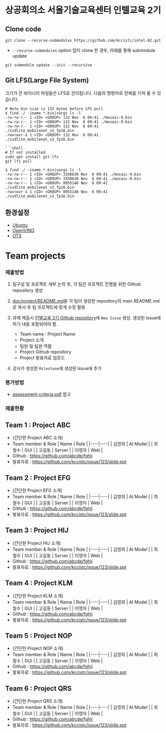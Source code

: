 # 상공회의소 서울기술교육센터 인텔교육 2기

## Clone code 

```shell
git clone --recurse-submodules https://github.com/kccistc/intel-02.git
```

* `--recurse-submodules` option 없이 clone 한 경우, 아래를 통해 submodule update

```shell
git submodule update --init --recursive
```

## Git LFS(Large File System)
크기가 큰 바이너리 파일들은 LFS로 관리됩니다. 다음의 명령어로 전체를 가져 올 수 있습니다.

```shell
# Note bin size is 132 bytes before LFS pull
$ find ./ -iname *.bin|xargs ls -l
-rw-rw-r-- 1 <ID> <GROUP> 132 Nov  6 09:41 ./mosaic-9.bin
-rw-rw-r-- 1 <ID> <GROUP> 132 Nov  6 09:41 ./mosaic-9.bin
-rw-rw-r-- 1 <ID> <GROUP> 132 Nov  6 09:41 ./ssdlite_mobilenet_v2_fp16.bin
-rwxrwxr-x 1 <ID> <GROUP> 132 Nov  6 09:41 ./ssdlite_mobilenet_v2_fp16.bin

```shell
# If not installed
sudo apt install git-lfs
git lfs pull

$ find ./ -iname *.bin|xargs ls -l
-rw-rw-r-- 1 <ID> <GROUP> 3358630 Nov  6 09:41 ./mosaic-9.bin
-rw-rw-r-- 1 <ID> <GROUP> 3358630 Nov  6 09:41 ./mosaic-9.bin
-rw-rw-r-- 1 <ID> <GROUP> 8955146 Nov  6 09:41 ./ssdlite_mobilenet_v2_fp16.bin
-rwxrwxr-x 1 <ID> <GROUP> 8955146 Nov  6 09:41 ./ssdlite_mobilenet_v2_fp16.bin
```

## 환경설정

* [Ubuntu](./doc/environment/ubuntu.md)
* [OpenVINO](./doc/environment/openvino.md)
* [OTX](./doc/environment/otx.md)

# Team projects

### 제출방법

1. 팀구성 및 프로젝트 세부 논의 후, 각 팀은 프로젝트 진행을 위한 Github repository 생성

2. [doc/project/README.md](./doc/project/README.md)을 각 팀이 생성한 repository의 main README.md로 복사 후 팀 프로젝트에 맞게 수정 활용

3. 과제 제출시 [인텔교육 2기 Github repository](https://github.com/kccistc/intel-02.git)에 `New Issue` 생성. 생성된 Issue에 하기 내용 포함되어야 함.

    * Team name : Project Name
    * Project 소개
    * 팀원 및 팀원 역활
    * Project Github repository
    * Project 발표자료 업로드

4. 강사가 생성한 `Milestone`에 생성된 Issue에 추가 

### 평가방법

* [assessment-criteria.pdf](./doc/project/assessment-criteria.pdf) 참고

### 제출현황

## Team 1 : Project ABC

* (간단한 Project ABC 소개)
* Team member & Role
  | Name | Role |
  |----|----|
  | 김영희 | AI Model |
  | 최철수 | GUI |
  | 고길동 | Server |
  | 이영자 | Web |
* Github : https://github.com/abcde/fghij
* 발표자료 : https://github.com/kccistc/issue/123/slide.ppt

## Team 2 : Project EFG

* (간단한 Project EFG 소개)
* Team member & Role
  | Name | Role |
  |----|----|
  | 김영희 | AI Model |
  | 최철수 | GUI |
  | 고길동 | Server |
  | 이영자 | Web |
* Github : https://github.com/abcde/fghij
* 발표자료 : https://github.com/kccistc/issue/123/slide.ppt

## Team 3 : Project HIJ

* (간단한 Project HIJ 소개)
* Team member & Role
  | Name | Role |
  |----|----|
  | 김영희 | AI Model |
  | 최철수 | GUI |
  | 고길동 | Server |
  | 이영자 | Web |
* Github : https://github.com/abcde/fghij
* 발표자료 : https://github.com/kccistc/issue/123/slide.ppt

## Team 4 : Project KLM

* (간단한 Project KLM 소개)
* Team member & Role
  | Name | Role |
  |----|----|
  | 김영희 | AI Model |
  | 최철수 | GUI |
  | 고길동 | Server |
  | 이영자 | Web |
* Github : https://github.com/abcde/fghij
* 발표자료 : https://github.com/kccistc/issue/123/slide.ppt

## Team 5 : Project NOP

* (간단한 Project NOP 소개)
* Team member & Role
  | Name | Role |
  |----|----|
  | 김영희 | AI Model |
  | 최철수 | GUI |
  | 고길동 | Server |
  | 이영자 | Web |
* Github : https://github.com/abcde/fghij
* 발표자료 : https://github.com/kccistc/issue/123/slide.ppt

## Team 6 : Project QRS

* (간단한 Project QRS 소개)
* Team member & Role
  | Name | Role |
  |----|----|
  | 김영희 | AI Model |
  | 최철수 | GUI |
  | 고길동 | Server |
  | 이영자 | Web |
* Github : https://github.com/abcde/fghij
* 발표자료 : https://github.com/kccistc/issue/123/slide.ppt
